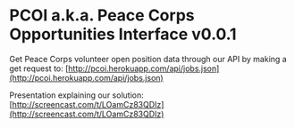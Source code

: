 # PCOI a.k.a. Peace Corps Opportunities Interface v0.0.1

Get Peace Corps volunteer open position data through our API by making a get request to: [http://pcoi.herokuapp.com/api/jobs.json](http://pcoi.herokuapp.com/api/jobs.json)

Presentation explaining our solution: [http://screencast.com/t/LOamCz83QDIz](http://screencast.com/t/LOamCz83QDIz)

